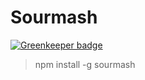 # Sourmash

[![Greenkeeper badge](https://badges.greenkeeper.io/luizirber/sourmash-node.svg)](https://greenkeeper.io/)

> npm install -g sourmash
